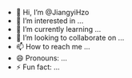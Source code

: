 - 👋 Hi, I’m @JiangyiHzo
- 👀 I’m interested in ...
- 🌱 I’m currently learning ...
- 💞️ I’m looking to collaborate on ...
- 📫 How to reach me ...
- 😄 Pronouns: ...
- ⚡ Fun fact: ...

<!---
JiangyiHzo/JiangyiHzo is a ✨ special ✨ repository because its `README.md` (this file) appears on your GitHub profile.
You can click the Preview link to take a look at your changes.
--->
